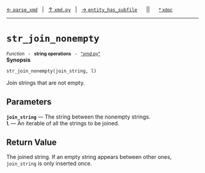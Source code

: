 [&#8592; `parse_xmd`](xmd.py--parse_xmd.md)&nbsp;&nbsp;&nbsp;|&nbsp;&nbsp;&nbsp;[&#8593; `xmd.py`](xmd.py.md)&nbsp;&nbsp;&nbsp;|&nbsp;&nbsp;&nbsp;[&#8594; `entity_has_subfile`](xmd.py--entity_has_subfile.md)&nbsp;&nbsp;&nbsp;&nbsp;&nbsp;&nbsp;||&nbsp;&nbsp;&nbsp;&nbsp;&nbsp;&nbsp;<small>[\* xdoc](../xdoc/xmd.py.xmd#L221)</small>
***

# `str_join_nonempty`
<small>*Function* &nbsp; - &nbsp; **string operations** &nbsp; - &nbsp; ["xmd.py"](../xmd.py)</small>  
**Synopsis**

```python
str_join_nonempty(join_string, l)
```

Join strings that are not empty.

## Parameters
**`join_string`** &#8213; The string between the nonempty strings.  
**`l`** &#8213; An iterable of all the strings to be joined.  
## Return Value

The joined string. If an empty string appears between other ones, `join_string` is only inserted once.


